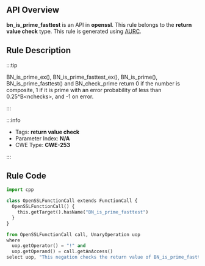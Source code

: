 ---
---


## API Overview
**bn_is_prime_fasttest** is an API in **openssl**. This rule belongs to the **return value check** type. This rule is generated using [AURC](../../tools/AURC).
## Rule Description

:::tip

BN_is_prime_ex(), BN_is_prime_fasttest_ex(), BN_is_prime(), BN_is_prime_fasttest() and BN_check_prime return 0 if the number is composite, 1 if it is prime with an error probability of less than 0.25^B\<nchecks\>, and -1 on error.

:::

:::info

- Tags: **return value check**
- Parameter Index: **N/A**
- CWE Type: **CWE-253**

:::

## Rule Code
```python
import cpp

class OpenSSLFunctionCall extends FunctionCall {
  OpenSSLFunctionCall() {
    this.getTarget().hasName("BN_is_prime_fasttest")
  }
}

from OpenSSLFunctionCall call, UnaryOperation uop
where
  uop.getOperator() = "!" and
  uop.getOperand() = call.getAnAccess()
select uop, "This negation checks the return value of BN_is_prime_fasttest."
```